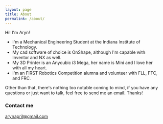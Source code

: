 ```yaml
---
layout: page
title: About
permalink: /about/
---
```


Hi! I'm Aryn! 

* I'm a Mechanical Engineering Student at the Indiana Institute of Technology.
* My cad software of choice is OnShape, although I'm capable with Inventor and NX as well. 
* My 3D Printer is an Anycubic i3 Mega, her name is Mini and I love her with all my heart. 
* I'm an FIRST Robotics Competition alumna and volunteer with FLL, FTC, and FRC.

Other than that, there's nothing too notable coming to mind, if you have any questions or just want to talk, feel free to send me an email. Thanks!

### Contact me

[arynapril@gmail.com](mailto:arynapril@gmail.com)